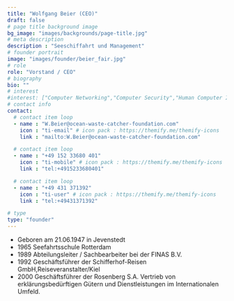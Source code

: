 ```yaml
---
title: "Wolfgang Beier (CEO)"
draft: false
# page title background image
bg_image: "images/backgrounds/page-title.jpg"
# meta description
description : "Seeschiffahrt und Management"
# founder portrait
image: "images/founder/beier_fair.jpg"
# role
role: "Vorstand / CEO"
# biography
bio: ""
# interest
#interest: ["Computer Networking","Computer Security","Human Computer Interfacing"]
# contact info
contact:
  # contact item loop
  - name : "W.Beier@ocean-waste-catcher-foundation.com"
    icon : "ti-email" # icon pack : https://themify.me/themify-icons
    link : "mailto:W.Beier@ocean-waste-catcher-foundation.com"

  # contact item loop
  - name : "+49 152 33680 401"
    icon : "ti-mobile" # icon pack : https://themify.me/themify-icons
    link : "tel:+4915233680401"

  # contact item loop
  - name : "+49 431 371392"
    icon : "ti-user" # icon pack : https://themify.me/themify-icons
    link : "tel:+49431371392"

# type
type: "founder"
---
```


* Geboren am 21.06.1947 in Jevenstedt
* 1965 Seefahrtsschule Rotterdam
* 1989 Abteilungsleiter / Sachbearbeiter bei der FINAS B.V.
* 1992 Geschäftsführer der Schifferhof-Reisen GmbH,Reiseveranstalter/Kiel
* 2000 Geschäftsführer der Rosenberg S.A. Vertrieb von erklärungsbedürftigen Gütern und Dienstleistungen im Internationalen Umfeld.